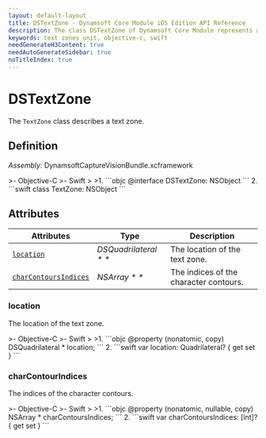 ```yaml
---
layout: default-layout
title: DSTextZone - Dynamsoft Core Module iOS Edition API Reference
description: The class DSTextZone of Dynamsoft Core Module represents a single text zone.
keywords: text zones unit, objective-c, swift
needGenerateH3Content: true
needAutoGenerateSidebar: true
noTitleIndex: true
---
```


# DSTextZone

The `TextZone` class describes a text zone.

## Definition

*Assembly:* DynamsoftCaptureVisionBundle.xcframework

<div class="sample-code-prefix"></div>
>- Objective-C
>- Swift
>
>1. 
```objc
@interface DSTextZone: NSObject
```
2. 
```swift
class TextZone: NSObject
```

## Attributes

| Attributes | Type | Description |
| ---------- | ---- | ----------- |
| [`location`](#location) | *DSQuadrilateral * \** | The location of the text zone. |
| [`charContoursIndices`](#charcontourindices) | *NSArray * \** | The indices of the character contours. |

### location

The location of the text zone.

<div class="sample-code-prefix"></div>
>- Objective-C
>- Swift
>
>1. 
```objc
@property (nonatomic, copy) DSQuadrilateral * location;
```
2. 
```swift
var location: Quadrilateral? { get set }
```

### charContourIndices

The indices of the character contours.

<div class="sample-code-prefix"></div>
>- Objective-C
>- Swift
>
>1. 
```objc
@property (nonatomic, nullable, copy) NSArray * charContoursIndices;
```
2. 
```swift
var charContoursIndices: [Int]? { get set }
```
